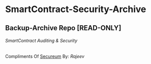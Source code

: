 # SmartContract-Security-Archive
## Backup-Archive Repo [READ-ONLY]

###### SmartContract Auditing & Security
Compliments Of [Secureum](https://secureum.substack.com/p/audit-techniques-and-tools-101) By: *Rajeev*
